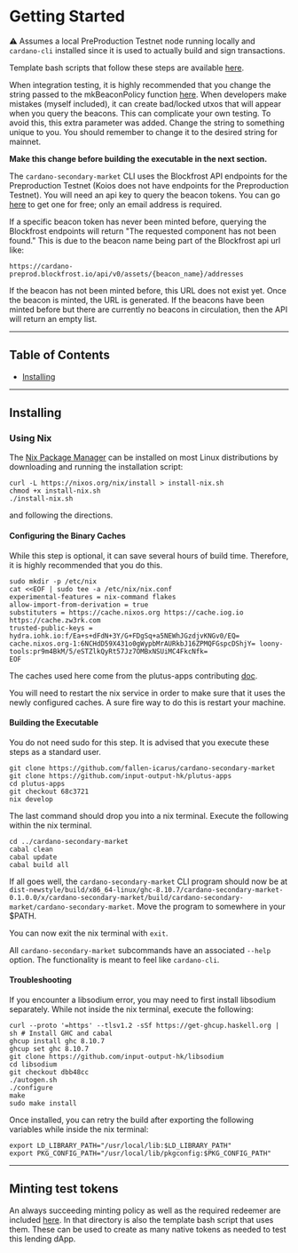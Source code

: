 # Getting Started

:warning: Assumes a local PreProduction Testnet node running locally and `cardano-cli` installed since it is used to actually build and sign transactions.

Template bash scripts that follow these steps are available [here](scripts/).

When integration testing, it is highly recommended that you change the string passed to the mkBeaconPolicy function [here](src/CardanoSecondaryMarket.hs#150). When developers make mistakes (myself included), it can create bad/locked utxos that will appear when you query the beacons. This can complicate your own testing. To avoid this, this extra parameter was added. Change the string to something unique to you. You should remember to change it to the desired string for mainnet.

**Make this change before building the executable in the next section.**

The `cardano-secondary-market` CLI uses the Blockfrost API endpoints for the Preproduction Testnet (Koios does not have endpoints for the Preproduction Testnet). You will need an api key to query the beacon tokens. You can go [here](https://blockfrost.io/#pricing) to get one for free; only an email address is required.

If a specific beacon token has never been minted before, querying the Blockfrost endpoints will return "The requested component has not been found." This is due to the beacon name being part of the Blockfrost api url like:

``` Url
https://cardano-preprod.blockfrost.io/api/v0/assets/{beacon_name}/addresses
```

If the beacon has not been minted before, this URL does not exist yet. Once the beacon is minted, the URL is generated. If the beacons have been minted before but there are currently no beacons in circulation, then the API will return an empty list.

---
## Table of Contents
- [Installing](#installing)

---
## Installing

### Using Nix
The [Nix Package Manager](https://nixos.org/) can be installed on most Linux distributions by downloading and running the installation script:
```
curl -L https://nixos.org/nix/install > install-nix.sh
chmod +x install-nix.sh
./install-nix.sh
```
and following the directions.

#### Configuring the Binary Caches
While this step is optional, it can save several hours of build time. Therefore, it is highly recommended that you do this.
```
sudo mkdir -p /etc/nix
cat <<EOF | sudo tee -a /etc/nix/nix.conf
experimental-features = nix-command flakes
allow-import-from-derivation = true
substituters = https://cache.nixos.org https://cache.iog.io https://cache.zw3rk.com
trusted-public-keys = hydra.iohk.io:f/Ea+s+dFdN+3Y/G+FDgSq+a5NEWhJGzdjvKNGv0/EQ= cache.nixos.org-1:6NCHdD59X431o0gWypbMrAURkbJ16ZPMQFGspcDShjY= loony-tools:pr9m4BkM/5/eSTZlkQyRt57Jz7OMBxNSUiMC4FkcNfk=
EOF
```
The caches used here come from the plutus-apps contributing [doc](https://github.com/input-output-hk/plutus-apps/blob/713955dea45739de6df3c388717123cfec648914/CONTRIBUTING.adoc#how-to-get-a-shell-environment-with-tools).

You will need to restart the nix service in order to make sure that it uses the newly configured caches. A sure fire way to do this is restart your machine.

#### Building the Executable
You do not need sudo for this step. It is advised that you execute these steps as a standard user.
```
git clone https://github.com/fallen-icarus/cardano-secondary-market
git clone https://github.com/input-output-hk/plutus-apps
cd plutus-apps
git checkout 68c3721
nix develop
```
The last command should drop you into a nix terminal. Execute the following within the nix terminal.
```
cd ../cardano-secondary-market
cabal clean
cabal update
cabal build all
```

If all goes well, the `cardano-secondary-market` CLI program should now be at `dist-newstyle/build/x86_64-linux/ghc-8.10.7/cardano-secondary-market-0.1.0.0/x/cardano-secondary-market/build/cardano-secondary-market/cardano-secondary-market`. Move the program to somewhere in your $PATH.

You can now exit the nix terminal with `exit`.

All `cardano-secondary-market` subcommands have an associated `--help` option. The functionality is meant to feel like `cardano-cli`.

#### Troubleshooting
If you encounter a libsodium error, you may need to first install libsodium separately. While not inside the nix terminal, execute the following:
```
curl --proto '=https' --tlsv1.2 -sSf https://get-ghcup.haskell.org | sh # Install GHC and cabal
ghcup install ghc 8.10.7
ghcup set ghc 8.10.7
git clone https://github.com/input-output-hk/libsodium
cd libsodium
git checkout dbb48cc
./autogen.sh
./configure
make
sudo make install
```

Once installed, you can retry the build after exporting the following variables while inside the nix terminal:
```
export LD_LIBRARY_PATH="/usr/local/lib:$LD_LIBRARY_PATH"
export PKG_CONFIG_PATH="/usr/local/lib/pkgconfig:$PKG_CONFIG_PATH"
```

--- 
## Minting test tokens
An always succeeding minting policy as well as the required redeemer are included [here](scripts/mint-test-tokens/). In that directory is also the template bash script that uses them. These can be used to create as many native tokens as needed to test this lending dApp.